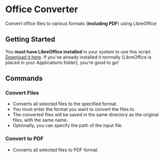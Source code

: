 # Office Converter

Convert office files to various formats (**including PDF**) using LibreOffice

## Getting Started

You **must have LibreOffice installed** in your system to use this script. [Download it here](https://www.libreoffice.org/download/download-libreoffice/).
If you've already installed it normally (LibreOffice is placed in your Applications folder), you're good to go!

## Commands

### Convert Files
- Converts all selected files to the specified format.
- You must enter the format you want to convert the files to.
- The converted files will be saved in the same directory as the original files, with the same name.
- Optionally, you can specify the path of the input file.

### Convert to PDF
- Converts all selected files to PDF format.
